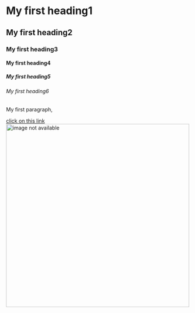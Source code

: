 <!DOCTYPE html>
<html>
<head>
<title>DDM</title>

</head>
<body>

<h1>My first heading1</h1>
<h2>My first heading2</h2>
<h3>My first heading3</h3>
<h4>My first heading4</h4>
<h5>My first heading5</h5>
<h6>My first heading6</h6>
<p>My first paragraph,</p>
<a href="https://www.kiet.edu"target="_blank">click on this link</a>

<img src="C:\Users\mishr\OneDrive\Desktop\pp1.jpg" alt="image not available" width="500" height="500 "/>



</body>
</html>
 
